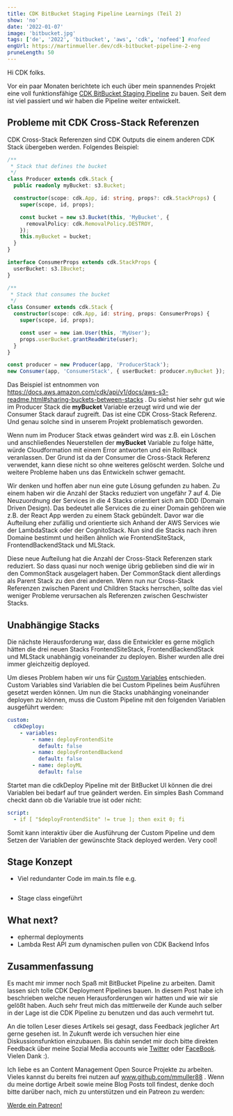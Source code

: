 ```yaml
---
title: CDK BitBucket Staging Pipeline Learnings (Teil 2)
show: 'no'
date: '2022-01-07'
image: 'bitbucket.jpg'
tags: ['de', '2022', 'bitbucket', 'aws', 'cdk', 'nofeed'] #nofeed
engUrl: https://martinmueller.dev/cdk-bitbucket-pipeline-2-eng
pruneLength: 50
---
```


Hi CDK folks.

Vor ein paar Monaten berichtete ich euch über mein spannendes Projekt eine voll funktionsfähige [CDK BitBucket Staging Pipeline](https://martinmueller.dev/cdk-bitbucket-pipeline) zu bauen. Seit dem ist viel passiert und wir haben die Pipeline weiter entwickelt.

## Probleme mit CDK Cross-Stack Referenzen

CDK Cross-Stack Referenzen sind CDK Outputs die einem anderen CDK Stack übergeben werden. Folgendes Beispiel:

```ts
/**
 * Stack that defines the bucket
 */
class Producer extends cdk.Stack {
  public readonly myBucket: s3.Bucket;

  constructor(scope: cdk.App, id: string, props?: cdk.StackProps) {
    super(scope, id, props);

    const bucket = new s3.Bucket(this, 'MyBucket', {
      removalPolicy: cdk.RemovalPolicy.DESTROY,
    });
    this.myBucket = bucket;
  }
}

interface ConsumerProps extends cdk.StackProps {
  userBucket: s3.IBucket;
}

/**
 * Stack that consumes the bucket
 */
class Consumer extends cdk.Stack {
  constructor(scope: cdk.App, id: string, props: ConsumerProps) {
    super(scope, id, props);

    const user = new iam.User(this, 'MyUser');
    props.userBucket.grantReadWrite(user);
  }
}

const producer = new Producer(app, 'ProducerStack');
new Consumer(app, 'ConsumerStack', { userBucket: producer.myBucket });
```

Das Beispiel ist entnommen von https://docs.aws.amazon.com/cdk/api/v1/docs/aws-s3-readme.html#sharing-buckets-between-stacks . Du siehst hier sehr gut wie im Producer Stack die **myBucket** Variable erzeugt wird und wie der Consumer Stack darauf zugreift. Das ist eine CDK Cross-Stack Referenz. Und genau solche sind in unserem Projekt problematisch geworden.

Wenn num im Producer Stack etwas geändert wird was z.B. ein Löschen und anschließendes Neuerstellen der **myBucket** Variable zu folge hätte, würde Cloudformation mit einem Error antworten und ein Rollback veranlassen. Der Grund ist da der Consumer die Cross-Stack Referenz verwendet, kann diese nicht so ohne weiteres gelöscht werden. Solche und weitere Probleme haben uns das Entwickeln schwer gemacht.

Wir denken und hoffen aber nun eine gute Lösung gefunden zu haben. Zu einem haben wir die Anzahl der Stacks reduziert von ungefähr 7 auf 4. Die Neuzuordnung der Services in die 4 Stacks orientiert sich am DDD (Domain Driven Design). Das bedeutet alle Services die zu einer Domain gehören wie z.B. der React App werden zu einem Stack gebündelt. Davor war die Aufteilung eher zufällig und orientierte sich Anhand der AWS Services wie der LambdaStack oder der CognitoStack. Nun sind die Stacks nach ihren Domaine bestimmt und heißen ähnlich wie FrontendSiteStack, FrontendBackendStack und MLStack.

Diese neue Aufteilung hat die Anzahl der Cross-Stack Referenzen stark reduziert. So dass quasi nur noch wenige übrig geblieben sind die wir in den CommonStack ausgelagert haben. Der CommonStack dient allerdings als Parent Stack zu den drei anderen. Wenn nun nur Cross-Stack Referenzen zwischen Parent und Children Stacks herrschen, sollte das viel weniger Probleme verursachen als Referenzen zwischen Geschwister Stacks.

## Unabhängige Stacks

Die nächste Herausforderung war, dass die Entwickler es gerne möglich hätten die drei neuen Stacks FrontendSiteStack, FrontendBackendStack und MLStack unabhängig voneinander zu deployen. Bisher wurden alle drei immer gleichzeitig deployed.

Um dieses Problem haben wir uns für [Custom Variables](https://support.atlassian.com/bitbucket-cloud/docs/configure-bitbucket-pipelinesyml/) entschieden. Custom Variables sind Variablen die bei Custom Pipelines beim Ausführen gesetzt werden können. Um nun die Stacks unabhänging voneinander deployen zu können, muss die Custom Pipeline mit den folgenden Variablen ausgeführt werden:

```yaml
custom:
  cdkDeploy:
    - variables:
        - name: deployFrontendSite
          default: false
        - name: deployFrontendBackend
          default: false
        - name: deployML
          default: false
```

Startet man die cdkDeploy Pipeline mit der BitBucket UI können die drei Variablen bei bedarf auf true geändert werden. Ein simples Bash Command checkt dann ob die Variable true ist oder nicht:

```yaml
script:
  - if [ "$deployFrontendSite" != true ]; then exit 0; fi 
```

Somit kann interaktiv über die Ausführung der Custom Pipeline und dem Setzen der Variablen der gewünschte Stack deployed werden. Very cool!

## Stage Konzept

* Viel redundanter Code im main.ts file e.g.

```ts
```

* Stage class eingeführt

## What next?

* ephermal deployments
* Lambda Rest API zum dynamischen pullen von CDK Backend Infos

## Zusammenfassung

Es macht mir immer noch Spaß mit BitBucket Pipeline zu arbeiten. Damit lassen sich tolle CDK Deployment Pipelines bauen. In diesem Post habe ich beschrieben welche neuen Herausforderungen wir hatten und wie wir sie gelößt haben. Auch sehr freut mich das mittlerweile der Kunde auch selber in der Lage ist die CDK Pipeline zu benutzen und das auch vermehrt tut.

An die tollen Leser dieses Artikels sei gesagt, dass Feedback jeglicher Art gerne gesehen ist. In Zukunft werde ich versuchen hier eine Diskussionsfunktion einzubauen. Bis dahin sendet mir doch bitte direkten Feedback über meine Sozial Media accounts wie [Twitter](https://twitter.com/MartinMueller_) oder [FaceBook](https://www.facebook.com/martin.muller.10485). Vielen Dank :).

Ich liebe es an Content Management Open Source Projekte zu arbeiten. Vieles kannst du bereits frei nutzen auf www.github.com/mmuller88 . Wenn du meine dortige Arbeit sowie meine Blog Posts toll findest, denke doch bitte darüber nach, mich zu unterstützen und ein Patreon zu werden:

<a href="https://www.patreon.com/bePatron?u=29010217" data-patreon-widget-type="become-patron-button">Werde ein Patreon!</a><script async src="https://c6.patreon.com/becomePatronButton.bundle.js"></script>